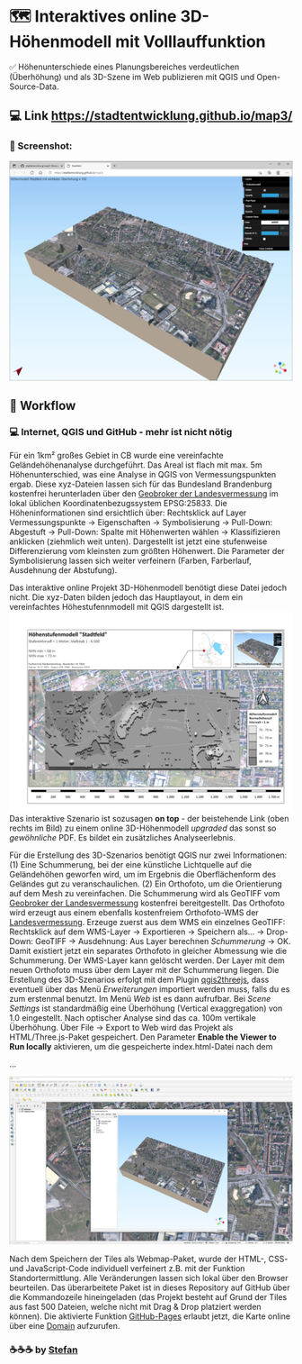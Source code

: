 # :world_map: Interaktives online 3D-Höhenmodell mit Volllauffunktion
:white_check_mark: Höhenunterschiede eines Planungsbereiches verdeutlichen (Überhöhung) und als 3D-Szene im Web publizieren mit QGIS und Open-Source-Data.

## :computer: Link https://stadtentwicklung.github.io/map3/

### :camera_flash: Screenshot:
![Screenshot der GitHub-Pages App](https://raw.githubusercontent.com/stadtentwicklung/map3/master/img/screenshot.JPG)

## :rocket: Workflow

### :computer: Internet, QGIS und GitHub - mehr ist nicht nötig

Für ein 1km² großes Gebiet in CB wurde eine vereinfachte Geländehöhenanalyse durchgeführt. Das Areal ist flach mit max. 5m Höhenunterschied, was eine Analyse in QGIS von Vermessungspunkten ergab. Diese xyz-Dateien lassen sich für das Bundesland Brandenburg kostenfrei herunterladen über den [Geobroker der Landesvermessung](https://geobroker.geobasis-bb.de/basiskarte.php?mode=startup&aProductId=488a2b53-564f-43eb-88ec-0d87bb43ed20) im lokal üblichen Koordinatenbezugssystem EPSG:25833. Die Höheninformationen sind ersichtlich über: Rechtsklick auf Layer Vermessungspunkte -> Eigenschaften -> Symbolisierung -> Pull-Down: Abgestuft -> Pull-Down: Spalte mit Höhenwerten wählen -> Klassifizieren anklicken (ziehmlich weit unten). Dargestellt ist jetzt eine stufenweise Differenzierung vom kleinsten zum größten Höhenwert. Die Parameter der Symbolisierung lassen sich weiter verfeinern (Farben, Farberlauf, Ausdehnung der Abstufung).

Das interaktive online Projekt 3D-Höhenmodell benötigt diese Datei jedoch nicht. Die xyz-Daten bilden jedoch das Hauptlayout, in dem ein vereinfachtes Höhestufennmodell mit QGIS dargestellt ist.
![Screenshot der PDF mit Höhenstufenmodell und Link zum interaktiven Höhenmodell](https://raw.githubusercontent.com/stadtentwicklung/map3/master/img/stufen.jpg)
Das interaktive Szenario ist sozusagen **on top** - der beistehende Link (oben rechts im Bild) zu einem online 3D-Höhenmodell _upgraded_ das sonst so _gewöhnliche_ PDF. Es bildet ein zusätzliches Analyseerlebnis. 

Für die Erstellung des 3D-Szenarios benötigt QGIS nur zwei Informationen: (1) Eine Schummerung, bei der eine künstliche Lichtquelle auf die Geländehöhen geworfen wird, um im Ergebnis die Oberflächenform des Geländes gut zu veranschaulichen. (2) Ein Orthofoto, um die Orientierung auf dem Mesh zu vereinfachen. Die Schummerung wird als GeoTIFF vom [Geobroker der Landesvermessung](https://geobroker.geobasis-bb.de/basiskarte.php?mode=startup&aProductId=488a2b53-564f-43eb-88ec-0d87bb43ed20) kostenfrei bereitgestellt. Das Orthofoto wird erzeugt aus einem ebenfalls kostenfreiem Orthofoto-WMS der [Landesvermessung](https://geobroker.geobasis-bb.de/gbss.php?MODE=GetProductInformation&PRODUCTID=253b7d3d-6b42-47dc-b127-682de078b7ae). Erzeuge zuerst aus dem WMS ein einzelnes GeoTIFF: Rechtsklick auf dem WMS-Layer -> Exportieren -> Speichern als... -> Drop-Down: GeoTIFF -> Ausdehnung: Aus Layer berechnen _Schummerung_ -> OK. Damit existiert jetzt ein separates Orthofoto in gleicher Abmessung wie die Schummerung. Der WMS-Layer kann gelöscht werden. Der Layer mit dem neuen Orthofoto muss über dem Layer mit der Schummerung liegen. Die Erstellung des 3D-Szenarios erfolgt mit dem Plugin [qgis2threejs](https://github.com/minorua/Qgis2threejs), dass eventuell über das Menü _Erweiterungen_ importiert werden muss, falls du es zum erstenmal benutzt. Im Menü _Web_ ist es dann aufrufbar. Bei _Scene Settings_ ist standardmäßig eine Überhöhung (Vertical exaggregation) von 1.0 eingestellt. Nach optischer Analyse sind das ca. 100m vertikale Überhöhung. Über File -> Export to Web wird das Projekt als HTML/Three.js-Paket gespeichert. Den Parameter **Enable the Viewer to Run locally** aktivieren, um die gespeicherte index.html-Datei nach dem       

...

![Screenshot Workflow](https://raw.githubusercontent.com/stadtentwicklung/map3/master/img/qgis.JPG)

Nach dem Speichern der Tiles als Webmap-Paket, wurde der HTML-, CSS- und JavaScript-Code individuell verfeinert z.B. mit der Funktion Standortermittlung. Alle Veränderungen lassen sich lokal über den Browser beurteilen. Das überarbeitete Paket ist in dieses Repository auf GitHub über die Kommandozeile hineingeladen (das Projekt besteht auf Grund der Tiles aus fast 500 Dateien, welche nicht mit Drag & Drop platziert werden können). Die aktivierte Funktion [GitHub-Pages](https://pages.github.com/) erlaubt jetzt, die Karte online über eine [Domain](https://stadtentwicklung.github.io/map3/) aufzurufen.

### :coffee::coffee::coffee: by [Stefan](https://github.com/stefanstoehr)
